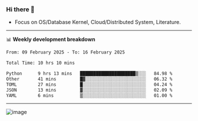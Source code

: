 ### Hi there 👋
<!-- * Daily Meditation via Leetcode/Competitive-Programming. -->
* Focus on OS/Database Kernel, Cloud/Distributed System, Literature.

-------

📊 **Weekly development breakdown**
<!--START_SECTION:waka-->

```txt
From: 09 February 2025 - To: 16 February 2025

Total Time: 10 hrs 10 mins

Python      9 hrs 13 mins   █████████████████████▒░░░   84.98 %
Other       41 mins         █▓░░░░░░░░░░░░░░░░░░░░░░░   06.32 %
TOML        27 mins         █░░░░░░░░░░░░░░░░░░░░░░░░   04.24 %
JSON        13 mins         ▓░░░░░░░░░░░░░░░░░░░░░░░░   02.09 %
YAML        6 mins          ▒░░░░░░░░░░░░░░░░░░░░░░░░   01.00 %
```

<!--END_SECTION:waka-->

-------

<!-- [![Leetcode Stats](https://leetcard.jacoblin.cool/hzhang413?font=Fira+Mono)](https://leetcode.com/fxrc) -->
![image](./cyberpunk-ghost-in-the-shell.gif)
<!--![image](./gis-archive.png)-->

